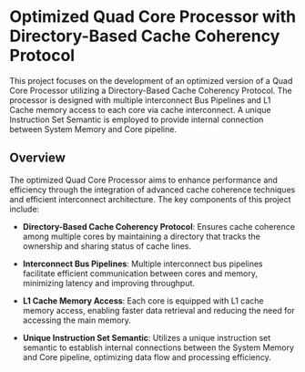 # Optimized Quad Core Processor with Directory-Based Cache Coherency Protocol

This project focuses on the development of an optimized version of a Quad Core Processor utilizing a Directory-Based Cache Coherency Protocol. The processor is designed with multiple interconnect Bus Pipelines and L1 Cache memory access to each core via cache interconnect. A unique Instruction Set Semantic is employed to provide internal connection between System Memory and Core pipeline.

## Overview

The optimized Quad Core Processor aims to enhance performance and efficiency through the integration of advanced cache coherence techniques and efficient interconnect architecture. The key components of this project include:

- **Directory-Based Cache Coherency Protocol**: Ensures cache coherence among multiple cores by maintaining a directory that tracks the ownership and sharing status of cache lines.

- **Interconnect Bus Pipelines**: Multiple interconnect bus pipelines facilitate efficient communication between cores and memory, minimizing latency and improving throughput.

- **L1 Cache Memory Access**: Each core is equipped with L1 cache memory access, enabling faster data retrieval and reducing the need for accessing the main memory.

- **Unique Instruction Set Semantic**: Utilizes a unique instruction set semantic to establish internal connections between the System Memory and Core pipeline, optimizing data flow and processing efficiency.
